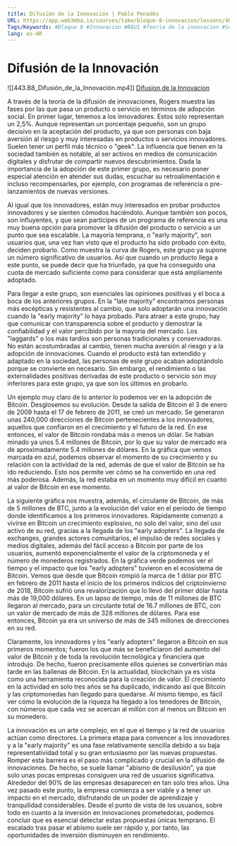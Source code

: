 ```yaml
---
title: Difusión de la Innovación | Pablo Penadés
URL: https://app.web3mba.io/courses/take/bloque-8-innovacion/lessons/40237724-u1-2-difusion-de-la-innovacion-pablo-penades
Tags/Keywords: #Bloque 8 #Innovacion #B8U1 #Teoria de la innovacion #Schumpeter y Rogers #difusion de la innovacion #Pablo Penadés
lang: es-AR
---
```

# Difusión de la Innovación
![[443.B8_Difusión_de_la_Innovación.mp4]]
[Difusion de la Innovacion](https://app.web3mba.io?wvideo=qu0ogtu8lq)

A través de la teoría de la difusión de innovaciones, Rogers muestra las fases por las que pasa un producto o servicio en términos de adopción social. En primer lugar, tenemos a los innovadores. Estos solo representan un 2,5%. Aunque representan un porcentaje pequeño, son un grupo decisivo en la aceptación del producto, ya que son personas con baja aversión al riesgo y muy interesadas en productos o servicios innovadores. Suelen tener un perfil más técnico o "geek". La influencia que tienen en la sociedad también es notable, al ser activos en medios de comunicación digitales y disfrutar de compartir nuevos descubrimientos. Dada la importancia de la adopción de este primer grupo, es necesario poner especial atención en atender sus dudas, escuchar su retroalimentación e incluso recompensarles, por ejemplo, con programas de referencia o pre-lanzamientos de nuevas versiones.

Al igual que los innovadores, están muy interesados en probar productos innovadores y se sienten cómodos haciéndolo. Aunque también son pocos, son influyentes, y que sean partícipes de un programa de referencia es una muy buena opción para promover la difusión del producto o servicio a un punto que sea escalable. La mayoría temprana, o "early majority", son usuarios que, una vez han visto que el producto ha sido probado con éxito, deciden probarlo. Como muestra la curva de Rogers, este grupo ya supone un número significativo de usuarios. Así que cuando un producto llega a este punto, se puede decir que ha triunfado, ya que ha conseguido una cuota de mercado suficiente como para considerar que está ampliamente adoptado.

Para llegar a este grupo, son esenciales las opiniones positivas y el boca a boca de los anteriores grupos. En la "late majority" encontramos personas más escépticas y resistentes al cambio, que solo adoptarán una innovación cuando la "early majority" lo haya probado. Para atraer a este grupo, hay que comunicar con transparencia sobre el producto y demostrar la confiabilidad y el valor percibido por la mayoría del mercado. Los "laggards" o los más tardíos son personas tradicionales y conservadoras. No están acostumbradas al cambio, tienen mucha aversión al riesgo y a la adopción de innovaciones. Cuando el producto está tan extendido y adaptado en la sociedad, las personas de este grupo acaban adoptándolo porque se convierte en necesario. Sin embargo, el rendimiento o las externalidades positivas derivadas de este producto o servicio son muy inferiores para este grupo, ya que son los últimos en probarlo.

Un ejemplo muy claro de lo anterior lo podemos ver en la adopción de Bitcoin. Desglosemos su evolución. Desde la salida de Bitcoin el 3 de enero de 2009 hasta el 17 de febrero de 2011, se creó un mercado. Se generaron unas 240,000 direcciones de Bitcoin pertenecientes a los innovadores, aquellos que confiaron en el crecimiento y el futuro de la red. En ese entonces, el valor de Bitcoin rondaba más o menos un dólar. Se habían minado ya unos 5.4 millones de Bitcoin, por lo que su valor de mercado era de aproximadamente 5.4 millones de dólares. En la gráfica que vemos marcada en azul, podemos observar el momento de su crecimiento y su relación con la actividad de la red, además de que el valor de Bitcoin se ha ido reduciendo. Esto nos permite ver cómo se ha convertido en una red más poderosa. Además, la red estaba en un momento muy difícil en cuanto al valor de Bitcoin en ese momento.

La siguiente gráfica nos muestra, además, el circulante de Bitcoin, de más de 5 millones de BTC, junto a la evolución del valor en el periodo de tiempo donde identificamos a los primeros innovadores. Rápidamente comenzó a vivirse en Bitcoin un crecimiento explosivo, no solo del valor, sino del uso activo de su red, gracias a la llegada de los "early adopters". La llegada de exchanges, grandes actores comunitarios, el impulso de redes sociales y medios digitales, además del fácil acceso a Bitcoin por parte de los usuarios, aumentó exponencialmente el valor de la criptomoneda y el número de monederos registrados. En la gráfica verde podemos ver el tiempo y el impacto que los "early adopters" tuvieron en el ecosistema de Bitcoin. Vemos que desde que Bitcoin rompió la marca de 1 dólar por BTC en febrero de 2011 hasta el inicio de los primeros indicios del criptoinvierno de 2018, Bitcoin sufrió una revalorización que lo llevó del primer dólar hasta más de 19,000 dólares. En un lapso de tiempo, más de 11 millones de BTC llegaron al mercado, para un circulante total de 16.7 millones de BTC, con un valor de mercado de más de 328 millones de dólares. Para ese entonces, Bitcoin ya era un universo de más de 345 millones de direcciones en su red.

Claramente, los innovadores y los "early adopters" llegaron a Bitcoin en sus primeros momentos; fueron los que más se beneficiaron del aumento del valor de Bitcoin y de toda la revolución tecnológica y financiera que introdujo. De hecho, fueron precisamente ellos quienes se convertirían más tarde en las ballenas de Bitcoin. En la actualidad, blockchain ya es vista como una herramienta reconocida para la creación de valor. El crecimiento en la actividad en solo tres años se ha duplicado, indicando así que Bitcoin y las criptomonedas han llegado para quedarse. Al mismo tiempo, es fácil ver cómo la evolución de la riqueza ha llegado a los tenedores de Bitcoin, con números que cada vez se acercan al millón con al menos un Bitcoin en su monedero.

La innovación es un arte complejo, en el que el tiempo y la red de usuarios actúan como directores. La primera etapa para convencer a los innovadores y a la "early majority" es una fase relativamente sencilla debido a su baja representatividad total y su gran entusiasmo por las nuevas propuestas. Romper esta barrera es el paso más complicado y crucial en la difusión de innovaciones. De hecho, se suele llamar "abismo de desilusión", ya que solo unas pocas empresas consiguen una red de usuarios significativa. Alrededor del 90% de las empresas desaparecen en tan solo tres años. Una vez pasado este punto, la empresa comienza a ser viable y a tener un impacto en el mercado, disfrutando de un poder de aprendizaje y tranquilidad considerables. Desde el punto de vista de los usuarios, sobre todo en cuanto a la inversión en innovaciones prometedoras, podemos concluir que es esencial detectar estas propuestas únicas temprano. El escalado tras pasar el abismo suele ser rápido y, por tanto, las oportunidades de inversión disminuyen en rendimiento.